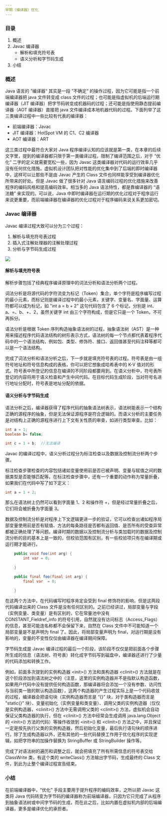 ```yaml
---
早期（编译器）优化
---
```


### 目录

1. 概述
2. Javac 编译器
   - 解析和填充符号表
   - 语义分析和字节码生成
3. 小结

### 概述

Java 语言的 ”编译器“ 其实是一段 ”不确定“ 的操作过程，因为它可能是指一个前端编译器把 java 文件转变成 class 文件的过程；也可能是指虚拟机的后端运行期编译器（JIT 编译器）把字节码转变成机器码的过程；还可能是指使用静态提前编译器（AOT 编译器）直接把 java 文件编译成本地机器代码的过程。下面列举了这三类编译过程中一些比较有代表的编译器：

- 前端编译器：Javac
- JIT 编译器：HotSpot VM 的 C1、C2 编译器
- AOT 编译器：ART

这三类过程中最符合大家对 Java 程序编译认知的应该就是第一类，在本章的后续文字里，提到的编译器都只限于第一类编译过程。限制了编译范围之后，对于 “优化” 二字的定义就需要宽松一些，因为 Javac 这类编译器对代码的运行效率几乎没有任何优化措施。虚拟机设计团队把对性能的优化集中到了后端的即时编译器中，这样可以让那些不是由 Javac 产生的 Class 文件也同样能享受到编译器优化所带来的好处。但是 Javac 做了很多针对 Java 语言编码过程的优化措施来改善程序的编码风格和提高编码效率。相当多的 Java 语法特性，都是靠编译器的 “语法糖” 来实现的。可以说，Java 中即时编译器在运行期的优化过程对于程序运行来说更重要，而前端编译器在编译器的优化过程对于程序编码来说关系更加密切。

### Javac 编译器

Javac 编译过程大致可以分为三个过程：

1. 解析与填充符号表过程
2. 插入式注解处理器的注解处理过程
3. 分析与字节码生成过程

![](https://i.loli.net/2019/07/10/5d25db0fcb72a82094.png)

#### 解析与填充符号表

解析步骤包括了经典程序编译原理中的词法分析和语法分析两个过程。

词法分析是将源代码的字符流变为标记（Token）集合，单个字符是程序编写过程的最小元素，而标记则是编译过程中的最小元素，关键字、变量名、字面量、运算符都可以成为标记，如 "int a = b + 2" 这句代码包含了 6 个标记，分别是 int、a、=、b、+、2，虽然关键字 int 由三个字符构成，但是它只是一个 Token，不可再拆分。

语法分析是根据 Token 序列构造抽象语法树的过程，抽象语法树（AST）是一种用来描述程序代码语法结构的树形表示方式，语法树的每一个节点都代表着程序代码中的一个语法结构，例如包、类型、修饰符、接口、返回值甚至代码注释等都可以是一个语法结构。

完成了词法分析和语法分析之后，下一步就是填充符号表的过程。符号表是由一组符号地址和符号信息构成的表格，你可以把它想象成哈希表中的 K-V 值对的形式。符号表中所登记的信息在编译的不同阶段都要用到。在语义分析中，符号表所登记的内容将用于语义检查和产生中间代码。在目标代码生成阶段，当对符号名进行地址分配时，符号表是地址分配的依据。

#### 语义分析与字节码生成

语法分析之后，编译器获得了程序代码的抽象语法树表示，语法树能表示一个结构正确的源程序的抽象，但是无法保证源程序是符合逻辑的。而语义分析的主要任务是对结构上正确的源程序进行上下文有关性质的审查，如进行类型审查。比如：

```java
int a = 1;
boolean b= false;

int c = 1 + b;	//无法编译
```

Javac 的编译过程中，语义分析过程分为标注检查以及数据及控制流分析两个步骤。

标注检查步骤检查的内容包括诸如变量使用前是否已被声明、变量与赋值之间的数据类型是否能够匹配等。在标注检查步骤中，还有一个重要的动作称为常量折叠，如果我们在代码中写了如下定义：

```java
int a = 1 + 2;	
```

那么在语法树上仍然可以看到字面量 1、2 和操作符 +，但是经过常量折叠之后，它们将会被折叠为字面量 3。

数据及控制流分析是对程序上下文逻辑更进一步的验证，它可以检查出诸如程序局部变量使用前是否有赋值、方法的每条路径是否都有返回值、是否所有的受查异常都被正确处理了等问题。编译时期的数据以及控制流分析与类加载时的数据及控制流分析的目的基本上是一致的，但校验范围有区别，有一些校验项只有在编译期或运行期才能进行。

```java
    public void foo(int arg) {
        int var = 0;
        
    }

    public final foo(final int arg) {
        final var  = 0;
        
    }
```

在这两个方法中，在代码编写时程序肯定会受到 final 修饰符的影响，但是这两段代码编译出来的 Class 文件是没有任何区别的。之前已经讲过，局部变量与字段（实例变量、类变量）是有区别的，它在常量池中没有 CONSTANT_Fieldref_info 的符号引用，自然就没有访问标志（Access_Flags）的信息，甚至可能连名称都不会保留下来，自然在 Class 文件中不可能知道一个局部变量是不是声明为 final 了。因此，将局部变量声明为 final，对运行期是没有影响的，变量的不变性仅仅由编译器在编译期间保障。

字节码生成是 Javac 编译过程的最后一个阶段，该阶段不仅仅是把前面各个步骤所生成的信息（语法树、符号表）转化成字节码写到磁盘中，编译器还进行了少量的代码添加和转换工作。

例如，前面多次提到的实例构造器 \<init>() 方法和类构造器 \<clinit>() 方法就是在这个阶段添加到语法树之中的（注意，这里的实例构造器并不是指默认构造函数，如果用户代码中没有提供任何构造函数，那编译器将会添加一个没有参数、访问性与当前类一致的默认构造函数），这两个构造器的产生过程实际上是一个代码收敛的过程，编译器会把语句块（实例构造器而言是 “{}” 块，对于类构造器而言是 "static{}" 块）、变量初始化（实例变量和类变量）、调用父类的实例构造器（仅仅是实例构造器，\<clinit>() 方法中无需调用父类的 \<clinit>() 方法，虚拟机会自动保证父类构造器的执行，但在 \<clinit>() 方法中经常会生成调用 java.lang.Object 的 \<init>() 方法的代码）等操作收敛到 \<init>() 和 \<clinit>() 方法之中，并且保证一定是按先执行父类的实例构造器，然后初始化变量，最后执行语句块的顺序进行。除了生成构造器以外，还有其他的一些代码替换工作用于优化程序的实现逻辑，如把字符串的加操作替换为 StringBuffer 或 StringBuilder 操作等。

完成了对语法树的遍历和调整之后，就会把填充了所有所需信息的符号表交给 ClassWrite 类，有这个类的 writeClass() 方法输出字节码，生成最终的 Class 文件，到此为止整个编译过程宣告结束。

### 小结

在前端编译器中，“优化” 手段主要用于提升程序的编码效率，之所以把 Javac 这类将 Java 代码转变为字节码的编译器称为前端编译器，只因为它只完成了从程序到抽象语法树或中间字节码的生成，而在此之后，比如内置在虚拟机内部的后端编译器，更多是编译优化的承担者。
